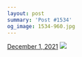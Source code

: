 ```yaml
---
layout: post
summary: 'Post #1534'
og_image: 1534-960.jpg
---
```


<p>
  <time>
    <a href="/1534">December 1, 2021</a>
  </time>
  <a href="/1534">
    <img src="{{ site.assets_url }}/1534-480.jpg" srcset="{{ site.assets_url }}/1534-240.jpg 240w, {{ site.assets_url }}/1534-480.jpg 480w, {{ site.assets_url }}/1534-720.jpg 720w, {{ site.assets_url }}/1534-960.jpg 960w" sizes="(min-width: 700px) 50vw, calc(100vw - 2rem)" />
  </a>
</p>
